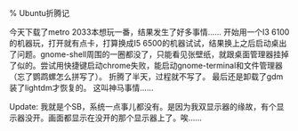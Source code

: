 % Ubuntu折腾记

今天下载了metro 2033本想玩一番，结果发生了好多事情……
开始用一个I3 6100的机器玩，打开就有点卡，打算换成I5 6500的机器试试，结果换上之后启动桌出了问题。gnome-shell周围的一圈都没了，只能看见张壁纸，就跟桌面管理器挂掉了似的。尝试用快捷键启动chrome失败，能启动gnome-terminal和文件管理器（忘了鹦鹉螺怎么拼写了）。
折腾了半天，过程就不写了。
最后还是卸载了gdm装了lightdm才恢复的。
这叫神马事情……

Update:
    我就是个SB，系统一点事儿都没有。是因为我双显示器的缘故，有个显示器没开。画面都显示在没开的那个显示器上了。唉……